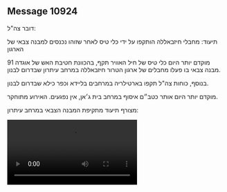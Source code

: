 ## Message 10924

דובר צה"ל:

תיעוד: מחבלי חיזבאללה הותקפו על ידי כלי טיס לאחר שזוהו נכנסים למבנה צבאי של הארגון

מוקדם יותר היום כלי טיס של חיל האוויר תקף, בהכוונת חטיבת האש של אוגדה 91 מבנה צבאי בו פעלו מחבלים של ארגון הטרור חיזבאללה במרחב עיתרון שבדרום לבנון.

בנוסף, כוחות צה"ל תקפו בארטילריה במרחבים בליידא וכפר כילא שבדרום לבנון. 

מוקדם יותר היום אותר כטב״ם איסוף במרחב בית ג׳אן, אין נפגעים.
האירוע מתוחקר.

מצורף תיעוד מתקיפת המבנה הצבאי במרחב עיתרון:

![Video](10924/10924_media.mp4)
